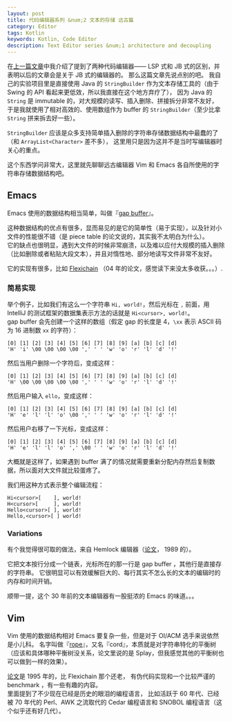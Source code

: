 ```yaml
---
layout: post
title: 代码编辑器系列 &num;2 文本的存储 远古篇
category: Editor
tags: Kotlin
keywords: Kotlin, Code Editor
description: Text Editor series &num;1 architecture and decoupling
---
```


在[上一篇文章](../../../4/29/CodeEditor2/)中我介绍了提到了两种代码编辑器—— LSP 式和 JB 式的区别，并表明以后的文章会是关于 JB 式的编辑器的。
那么这篇文章先说点别的吧。
我自己的实验项目里是直接使用 Java 的 `StringBuilder` 作为文本存储工具的（由于 Swing 的 API 看起来更低效，所以我直接在这个地方弃疗了），
因为 Java 的 `String` 是 immutable 的，对大规模的读写、插入删除、拼接拆分非常不友好，
于是我就使用了相对高效的、使用数组作为 buffer 的 `StringBuilder`（至少比拿 `String` 拼来拆去好一些）。

`StringBuilder` 应该是众多支持简单插入删除的字符串存储数据结构中最蠢的了（和 `ArrayList<Character>` 差不多），
这里用只是因为这并不是当时写编辑器时关心的重点。

这个东西学问非常大，这里就先聊聊远古编辑器 Vim 和 Emacs 各自所使用的字符串存储数据结构吧。

## Emacs

Emacs 使用的数据结构相当简单，叫做『[gap buffer](https://en.wikipedia.org/wiki/Gap_buffer)』。

这种数据结构的优点有很多，显而易见的是它的简单性（易于实现），以及针对小文件的性能很不错（是 piece table 的论文说的，其实我不太明白为什么）。<br/>
它的缺点也很明显，遇到大文件的时候非常崩溃，以及难以应付大规模的插入删除（比如删除或者粘贴大段文本），并且对惰性地、部分地读写文件非常不友好。

它的实现有很多，比如 [Flexichain](https://www.common-lisp.net/project/flexichain/download/StrandhVilleneuveMoore.pdf)
（04 年的论文，感觉读下来没太多收获。。。）.

### 简易实现

举个例子，比如我们有这么一个字符串 `Hi, world!`，然后光标在 `,` 前面，用 IntelliJ 的测试框架的数据集表示方法的话就是 `Hi<cursor>, world!`。<br/>
gap buffer 会先创建一个这样的数组（假定 gap 的长度是 4，`\xx` 表示 ASCII 码为 16 进制数 `xx` 的字符）：

```
[0] [1] [2] [3] [4] [5] [6] [7] [8] [9] [a] [b] [c] [d]
'H' 'i' \00 \00 \00 \00 ',' ' ' 'w' 'o' 'r' 'l' 'd' '!'
```

然后当用户删除一个字符后，变成这样：

```
[0] [1] [2] [3] [4] [5] [6] [7] [8] [9] [a] [b] [c] [d]
'H' \00 \00 \00 \00 \00 ',' ' ' 'w' 'o' 'r' 'l' 'd' '!'
```

然后用户输入 `ello`，变成这样：

```
[0] [1] [2] [3] [4] [5] [6] [7] [8] [9] [a] [b] [c] [d]
'H' 'e' 'l' 'l' 'o' \00 ',' ' ' 'w' 'o' 'r' 'l' 'd' '!'
```

然后用户右移了一下光标，变成这样：

```
[0] [1] [2] [3] [4] [5] [6] [7] [8] [9] [a] [b] [c] [d]
'H' 'e' 'l' 'l' 'o' ',' \00 ' ' 'w' 'o' 'r' 'l' 'd' '!'
```

大概就是这样了，如果遇到 buffer 满了的情况就需要重新分配内存然后复制数据，所以面对大文件就比较蛋疼了。

我们用这种方式表示整个编辑流程：

```
Hi<cursor>[    ], world!
H<cursor>[     ], world!
Hello<cursor>[ ], world!
Hello,<cursor>[ ] world!
```

### Variations

有个我觉得很可取的做法，来自 Hemlock 编辑器（[论文](http://repository.cmu.edu/cgi/viewcontent.cgi?article=2861&context=compsci)， 1989 的）。

它把文本按行分成一个链表，光标所在的那一行是 gap buffer ，其他行是直接存的字符串。
它很明显可以有效缓解巨大的、每行其实不怎么长的文本的编辑时的内存和时间开销。

顺带一提，这个 30 年前的文本编辑器有一股挺浓的 Emacs 的味道。。。

## Vim

Vim 使用的数据结构相对 Emacs 要复杂一些，但是对于 OI/ACM 选手来说依然是小儿科。
名字叫做『[rope](https://en.wikipedia.org/wiki/Rope_(computer_science))』，又名『cord』，本质就是对字符串特化的平衡树
（应该和具体哪种平衡树没关系，论文里说的是 Splay，但我感觉其他的平衡树也可以做到一样的效果）。

[论文](http://citeseer.ist.psu.edu/viewdoc/download?doi=10.1.1.14.9450&rep=rep1&type=pdf)是 1995 年的，比 Flexichain 那个还老，
有伪代码实现和一个比较严谨的 benchmark ，有一些有趣的内容。<br/>
里面提到了不少现在已经是历史的眼泪的编程语言，
比如活跃于 60 年代、已经被 70 年代的 Perl、AWK 之流取代的 Cedar 编程语言和 SNOBOL 编程语言（这个似乎还有好几代）。










